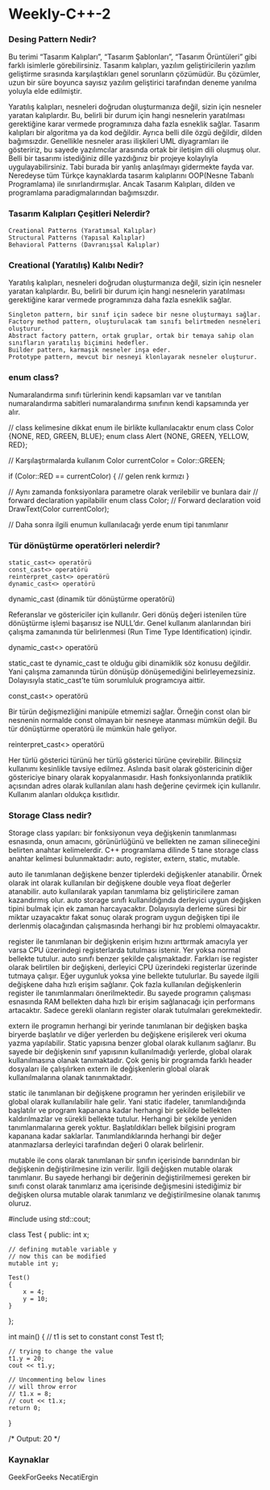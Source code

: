# Weekly-C++-2


### Desing Pattern Nedir?

Bu terimi “Tasarım Kalıpları”, “Tasarım Şablonları”, “Tasarım Örüntüleri” gibi farklı isimlerle görebilirsiniz. Tasarım kalıpları, yazılım geliştiricilerin yazılım geliştirme sırasında karşılaştıkları genel sorunların çözümüdür. Bu çözümler, uzun bir süre boyunca sayısız yazılım geliştirici tarafından deneme yanılma yoluyla elde edilmiştir.

Yaratılış kalıpları, nesneleri doğrudan oluşturmanıza değil, sizin için nesneler yaratan kalıplardır. Bu, belirli bir durum için hangi nesnelerin yaratılması gerektiğine karar vermede programınıza daha fazla esneklik sağlar. Tasarım kalıpları bir algoritma ya da kod değildir. Ayrıca belli dile özgü değildir, dilden bağımsızdır. Genellikle nesneler arası ilişkileri UML diyagramları ile gösteririz, bu sayede yazılımcılar arasında ortak bir iletişim dili oluşmuş olur. Belli bir tasarımı istediğiniz dille yazdığınız bir projeye kolaylıyla uygulayabilirsiniz. Tabi burada bir yanlış anlaşılmayı gidermekte fayda var. Neredeyse tüm Türkçe kaynaklarda tasarım kalıplarını OOP(Nesne Tabanlı Programlama) ile sınırlandırmışlar. Ancak Tasarım Kalıpları, dilden ve programlama paradigmalarından bağımsızdır.

### Tasarım Kalıpları Çeşitleri Nelerdir?

    Creational Patterns (Yaratımsal Kalıplar)
    Structural Patterns (Yapısal Kalıplar)
    Behavioral Patterns (Davranışsal Kalıplar)

### Creational (Yaratılış) Kalıbı Nedir?

Yaratılış kalıpları, nesneleri doğrudan oluşturmanıza değil, sizin için nesneler yaratan kalıplardır. Bu, belirli bir durum için hangi nesnelerin yaratılması gerektiğine karar vermede programınıza daha fazla esneklik sağlar.

    Singleton pattern, bir sınıf için sadece bir nesne oluşturmayı sağlar.
    Factory method pattern, oluşturulacak tam sınıfı belirtmeden nesneleri oluşturur.
    Abstract factory pattern, ortak gruplar, ortak bir temaya sahip olan sınıfların yaratılış biçimini hedefler.
    Builder pattern, karmaşık nesneler inşa eder.
    Prototype pattern, mevcut bir nesneyi klonlayarak nesneler oluşturur.

### enum class?

Numaralandırma sınıfı türlerinin kendi kapsamları var ve tanıtılan numaralandırma sabitleri numaralandırma sınıfının kendi kapsamında yer alır.

// class kelimesine dikkat enum ile birlikte kullanılacaktır
enum class Color {NONE, RED, GREEN, BLUE}; 
enum class Alert {NONE, GREEN, YELLOW, RED};

// Karşılaştırmalarda kullanım
Color currentColor = Color::GREEN;

if (Color::RED == currentColor)
{
    // gelen renk kırmızı
}

// Aynı zamanda fonksiyonlara parametre olarak verilebilir ve bunlara dair 
// forward declaration yapilabilir
enum class Color; // Forward declaration
void DrawText(Color currentColor);

// Daha sonra ilgili enumun kullanılacağı yerde enum tipi tanımlanır

### Tür dönüştürme operatörleri nelerdir?

    static_cast<> operatörü
    const_cast<> operatörü
    reinterpret_cast<> operatörü
    dynamic_cast<> operatörü

dynamic_cast (dinamik tür dönüştürme operatörü)

Referanslar ve göstericiler için kullanılır. Geri dönüş değeri istenilen türe dönüştürme işlemi başarısız ise NULL’dır. Genel kullanım alanlarından biri çalışma zamanında tür belirlenmesi (Run Time Type Identification) içindir.

dynamic_cast<> operatörü

static_cast te dynamic_cast te olduğu gibi dinamiklik söz konusu değildir. Yani çalışma zamanında türün dönüşüp dönüşemediğini belirleyemezsiniz. Dolayısıyla static_cast’te tüm sorumluluk programcıya aittir.

const_cast<> operatörü

Bir türün değişmezliğini manipüle etmemizi sağlar. Örneğin const olan bir nesnenin normalde const olmayan bir nesneye atanması mümkün değil. Bu tür dönüştürme operatörü ile mümkün hale geliyor.

reinterpret_cast<> operatörü

Her türlü gösterici türünü her türlü gösterici türüne çevirebilir. Bilinçsiz kullanımı kesinlikle tavsiye edilmez. Aslında basit olarak göstericinin diğer göstericiye binary olarak kopyalanmasıdır. Hash fonksiyonlarında pratiklik açısından adres olarak kullanılan alanı hash değerine çevirmek için kullanılır. Kullanım alanları oldukça kısıtlıdır.

### Storage Class nedir?

Storage class yapıları: bir fonksiyonun veya değişkenin tanımlanması esnasında, onun amacını, görünürlüğünü ve bellekten ne zaman silineceğini belirten anahtar kelimelerdir. C++ programlama dilinde 5 tane storage class anahtar kelimesi bulunmaktadır: auto, register, extern, static, mutable.

auto ile tanımlanan değişkene benzer tiplerdeki değişkenler atanabilir. Örnek olarak int olarak kullanılan bir değişkene double veya float değerler atanabilir. auto kullanılarak yapılan tanımlama biz geliştiricilere zaman kazandırmış olur. auto storage sınıfı kullanıldığında derleyici uygun değişken tipini bulmak için ek zaman harcayacaktır. Dolayısıyla derleme süresi bir miktar uzayacaktır fakat sonuç olarak program uygun değişken tipi ile derlenmiş olacağından çalışmasında herhangi bir hız problemi olmayacaktır.

register ile tanımlanan bir değişkenin erişim hızını arttırmak amacıyla yer varsa CPU üzerindegi registerlarda tutulması istenir. Yer yoksa normal bellekte tutulur. auto sınıfı benzer şekilde çalışmaktadır. Farkları ise register olarak belirtilen bir değişkeni, derleyici CPU üzerindeki registerlar üzerinde tutmaya çalışır. Eğer uygunluk yoksa yine bellekte tutulurlar. Bu sayede ilgili değişkene daha hızlı erişim sağlanır. Çok fazla kullanılan değişkenlerin register ile tanımlanmaları önerilmektedir. Bu sayede programın çalışması esnasında RAM bellekten daha hızlı bir erişim sağlanacağı için performans artacaktır. Sadece gerekli olanların register olarak tutulmaları gerekmektedir.

extern ile programın herhangi bir yerinde tanımlanan bir değişken başka biryerde başlatılır ve diğer yerlerden bu değişkene erişilerek veri okuma yazma yapılabilir. Static yapısına benzer global olarak kullanım sağlanır. Bu sayede bir değişkenin sınıf yapısının kullanılmadığı yerlerde, global olarak kullanılmasına olanak tanımaktadır. Çok geniş bir programda farklı header dosyaları ile çalışılırken extern ile değişkenlerin global olarak kullanılmalarına olanak tanınmaktadır.

static ile tanımlanan bir değişkene programın her yerinden erişilebilir ve global olarak kullanılabilir hale gelir. Yani static ifadeler, tanımlandığında başlatılır ve program kapanana kadar herhangi bir şekilde bellekten kaldırılmazlar ve sürekli bellekte tutulur. Herhangi bir şekilde yeniden tanımlanmalarına gerek yoktur. Başlatıldıkları bellek bilgisini program kapanana kadar saklarlar. Tanımlandıklarında herhangi bir değer atanmazlarsa derleyici tarafından değeri 0 olarak belirlenir.

mutable ile cons olarak tanımlanan bir sınıfın içerisinde barındırılan bir değişkenin değiştirilmesine izin verilir. İlgili değişken mutable olarak tanımlanır. Bu sayede herhangi bir değerinin değiştirilmemesi gereken bir sınıfı const olarak tanımlarız ama içerisinde değişmesini istediğimiz bir değişken olursa mutable olarak tanımlarız ve değiştirilmesine olanak tanımış oluruz.

#include <iostream>
using std::cout;

class Test {
public:
	int x;

	// defining mutable variable y
	// now this can be modified
	mutable int y;

	Test()
	{
		x = 4;
		y = 10;
	}
};

int main()
{
	// t1 is set to constant
	const Test t1;

	// trying to change the value
	t1.y = 20;
	cout << t1.y;

	// Uncommenting below lines
	// will throw error
	// t1.x = 8;
	// cout << t1.x;
	return 0;
}

/*
Output: 
20
*/


          
### Kaynaklar
GeekForGeeks
NecatiErgin

